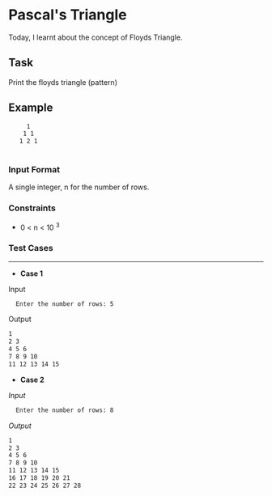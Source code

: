 # Pascal's Triangle

Today, I learnt about the concept of Floyds Triangle.

## Task
Print the floyds triangle (pattern)

## Example
```bash
     1 
    1 1
   1 2 1 
  
 ```
  

### Input Format
  
  A single integer, n for the number of rows.

### Constraints
  * 0 < n < 10 <sup>3</sup>
  
### Test Cases
_ _ _ _

* **Case 1**

Input
```bash
  Enter the number of rows: 5
```
Output
```bash
1
2 3
4 5 6
7 8 9 10
11 12 13 14 15
```


* **Case 2**

_Input_
```zsh
  Enter the number of rows: 8
```

_Output_

```bash
1
2 3
4 5 6
7 8 9 10
11 12 13 14 15
16 17 18 19 20 21
22 23 24 25 26 27 28
```
